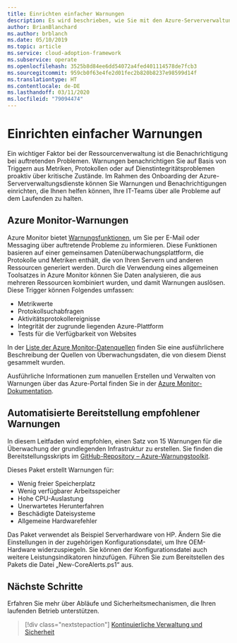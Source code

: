 ```yaml
---
title: Einrichten einfacher Warnungen
description: Es wird beschrieben, wie Sie mit den Azure-Serververwaltungsdiensten Warnungen und Benachrichtigungen einrichten, die Ihnen dabei helfen, Ihre IT-Teams über alle Probleme auf dem Laufenden zu halten.
author: BrianBlanchard
ms.author: brblanch
ms.date: 05/10/2019
ms.topic: article
ms.service: cloud-adoption-framework
ms.subservice: operate
ms.openlocfilehash: 3525b8d84ee6dd54072a4fed401114578de7fcb3
ms.sourcegitcommit: 959cb0f63e4fe2d01fec2b820b8237e98599d14f
ms.translationtype: HT
ms.contentlocale: de-DE
ms.lasthandoff: 03/11/2020
ms.locfileid: "79094474"
---
```

# <a name="set-up-basic-alerts"></a>Einrichten einfacher Warnungen

Ein wichtiger Faktor bei der Ressourcenverwaltung ist die Benachrichtigung bei auftretenden Problemen. Warnungen benachrichtigen Sie auf Basis von Triggern aus Metriken, Protokollen oder auf Dienstintegritätsproblemen proaktiv über kritische Zustände. Im Rahmen des Onboarding der Azure-Serververwaltungsdienste können Sie Warnungen und Benachrichtigungen einrichten, die Ihnen helfen können, Ihre IT-Teams über alle Probleme auf dem Laufenden zu halten.

## <a name="azure-monitor-alerts"></a>Azure Monitor-Warnungen

Azure Monitor bietet [Warnungsfunktionen](https://docs.microsoft.com/azure/azure-monitor/platform/alerts-overview), um Sie per E-Mail oder Messaging über auftretende Probleme zu informieren. Diese Funktionen basieren auf einer gemeinsamen Datenüberwachungsplattform, die Protokolle und Metriken enthält, die von Ihren Servern und anderen Ressourcen generiert werden. Durch die Verwendung eines allgemeinen Toolsatzes in Azure Monitor können Sie Daten analysieren, die aus mehreren Ressourcen kombiniert wurden, und damit Warnungen auslösen. Diese Trigger können Folgendes umfassen:

- Metrikwerte
- Protokollsuchabfragen
- Aktivitätsprotokollereignisse
- Integrität der zugrunde liegenden Azure-Plattform
- Tests für die Verfügbarkeit von Websites

In der [Liste der Azure Monitor-Datenquellen](https://docs.microsoft.com/azure/azure-monitor/platform/data-sources) finden Sie eine ausführlichere Beschreibung der Quellen von Überwachungsdaten, die von diesem Dienst gesammelt wurden.

Ausführliche Informationen zum manuellen Erstellen und Verwalten von Warnungen über das Azure-Portal finden Sie in der [Azure Monitor-Dokumentation](https://docs.microsoft.com/azure/azure-monitor/platform/alerts-metric).

## <a name="automated-deployment-of-recommended-alerts"></a>Automatisierte Bereitstellung empfohlener Warnungen

In diesem Leitfaden wird empfohlen, einen Satz von 15 Warnungen für die Überwachung der grundlegenden Infrastruktur zu erstellen. Sie finden die Bereitstellungsskripts im [GitHub-Repository – Azure-Warnungstoolkit](https://github.com/Microsoft/manageability-toolkits).

Dieses Paket erstellt Warnungen für:

- Wenig freier Speicherplatz
- Wenig verfügbarer Arbeitsspeicher
- Hohe CPU-Auslastung
- Unerwartetes Herunterfahren
- Beschädigte Dateisysteme
- Allgemeine Hardwarefehler

Das Paket verwendet als Beispiel Serverhardware von HP. Ändern Sie die Einstellungen in der zugehörigen Konfigurationsdatei, um Ihre OEM-Hardware widerzuspiegeln. Sie können der Konfigurationsdatei auch weitere Leistungsindikatoren hinzufügen. Führen Sie zum Bereitstellen des Pakets die Datei „New-CoreAlerts.ps1“ aus.

## <a name="next-steps"></a>Nächste Schritte

Erfahren Sie mehr über Abläufe und Sicherheitsmechanismen, die Ihren laufenden Betrieb unterstützen.

> [!div class="nextstepaction"]
> [Kontinuierliche Verwaltung und Sicherheit](./ongoing-management-overview.md)
